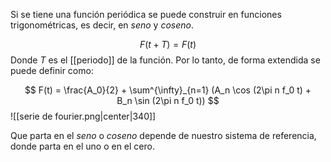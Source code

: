 Si se tiene una función periódica se puede construir en funciones trigonométricas, es decir, en *seno* y *coseno*. 

$$ F(t + T) = F(t) $$ 
Donde $T$ es el [[periodo]] de la función. Por lo tanto, de forma extendida se puede definir como: 

$$ F(t) = \frac{A_0}{2} + \sum^{\infty}_{n=1} (A_n \cos (2\pi n f_0 t) + B_n \sin (2\pi n f_0 t)) $$ 
![[serie de fourier.png|center|340]]


Que parta en el *seno* o *coseno* depende de nuestro sistema de referencia, donde parta en el uno o en el cero.

